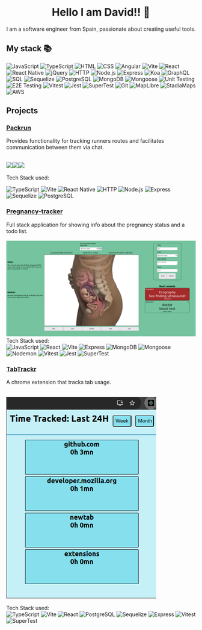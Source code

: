 <h1 align="center">Hello I am David!! 👋</h1>

<p align="center">I am a software engineer from Spain, passionate about creating useful tools.</p>


## My stack 📚
<picture>![JavaScript](https://img.shields.io/badge/JavaScript-F7DF1E?logo=javascript&logoColor=black)</picture>
<picture>![TypeScript](https://img.shields.io/badge/TypeScript-3178C6?logo=typescript&logoColor=white)</picture>
<picture>![HTML](https://img.shields.io/badge/HTML5-E34F26?logo=html5&logoColor=white)</picture>
<picture>![CSS](https://img.shields.io/badge/CSS3-1572B6?logo=css3&logoColor=white)</picture>
<picture>![Angular](https://img.shields.io/badge/Angular-DD0031?logo=angular&logoColor=white)</picture>
<picture>![Vite](https://img.shields.io/badge/-Vite-646CFF?logo=vite&logoColor=white)</picture>
<picture>![React](https://img.shields.io/badge/React-61DAFB?logo=react&logoColor=black)</picture>
<picture>![React Native](https://img.shields.io/badge/React_Native-20232A?logo=react&logoColor=61DAFB)</picture>
<picture>![jQuery](https://img.shields.io/badge/jQuery-0769AD?logo=jquery&logoColor=white)</picture>
<picture>![HTTP](https://img.shields.io/badge/HTTP-API-lightgrey)</picture>
<picture>![Node.js](https://img.shields.io/badge/Node.js-339933?logo=node.js&logoColor=white)</picture>
<picture>![Express](https://img.shields.io/badge/Express.js-000000?logo=express&logoColor=white)</picture>
<picture>![Koa](https://img.shields.io/badge/Koa.js-333333?logo=koa&logoColor=white)</picture>
<picture>![GraphQL](https://img.shields.io/badge/GraphQL-E10098?logo=graphql&logoColor=white)</picture>
<picture>![SQL](https://img.shields.io/badge/SQL-4479A1?logo=mysql&logoColor=white)</picture>
<picture>![Sequelize](https://img.shields.io/badge/Sequelize-020690?logo=Sequelize&logoColor=white)</picture>
<picture>![PostgreSQL](https://img.shields.io/badge/-PostgreSQL-336791?logo=postgresql&logoColor=white)</picture>
<picture>![MongoDB](https://img.shields.io/badge/MongoDB-47A248?logo=mongodb&logoColor=white)</picture>
<picture>![Mongoose](https://img.shields.io/badge/-Mongoose-880000?style=flat&logo=mongoose&logoColor=white)</picture>
<picture>![Unit Testing](https://img.shields.io/badge/Unit_Testing-6E40C9?logo=jest&logoColor=white)</picture>
<picture>![E2E Testing](https://img.shields.io/badge/E2E_Testing-5C2D91?logo=cypress&logoColor=white)</picture>
<picture>![Vitest](https://img.shields.io/badge/-Vitest-6E9F18?logo=vitest&logoColor=white)</picture>
<picture>![Jest](https://img.shields.io/badge/-Jest-C21325?logo=jest&logoColor=white)</picture>
<picture>![SuperTest](https://img.shields.io/badge/-SuperTest-333333?logoColor=white)</picture>
<picture>![Git](https://img.shields.io/badge/Git-F05032?logo=git&logoColor=white)</picture>
<picture>![MapLibre](https://img.shields.io/badge/-MapLibre-356fa)</picture>
<picture>![StadiaMaps](https://img.shields.io/badge/-StadiaMaps-8563ca)</picture>
![AWS](https://custom-icon-badges.demolab.com/badge/AWS-%23FF9900.svg?logo=aws&logoColor=white)

## Projects

### [Packrun](https://github.com/daiv/PackRun)
Provides functionality for tracking runners routes and facilitates communication between them via chat.<br><br>

<p style="display: flex; ">
  <a href="https://github.com/daiv/PackRun"> <img style="width:30%; padding-right: 2%; height: auto" src="https://github.com/daiv/PackRun/blob/development/1.png"/></a>
  <a href="https://github.com/daiv/PackRun"> <img style="width:30%; padding-right: 2%; height: auto" src="https://github.com/daiv/PackRun/blob/development/2.png"/></a>
  <a href="https://github.com/daiv/PackRun"> <img style="width:30%; padding-right: 2%; height: auto" src="https://github.com/daiv/PackRun/blob/development/3.png"/></a>
</p>
Tech Stack used:<br>

<picture>![TypeScript](https://img.shields.io/badge/TypeScript-3178C6?logo=typescript&logoColor=white)</picture>
<picture>![Vite](https://img.shields.io/badge/-Vite-646CFF?logo=vite&logoColor=white)</picture>
<picture>![React Native](https://img.shields.io/badge/React_Native-20232A?logo=react&logoColor=61DAFB)</picture>
<picture>![HTTP](https://img.shields.io/badge/HTTP-API-lightgrey)</picture>
<picture>![Node.js](https://img.shields.io/badge/Node.js-339933?logo=node.js&logoColor=white)</picture>
<picture>![Express](https://img.shields.io/badge/Express.js-000000?logo=express&logoColor=white)</picture>
<picture>![Sequelize](https://img.shields.io/badge/Sequelize-020690?logo=Sequelize&logoColor=white)</picture>
<picture>![PostgreSQL](https://img.shields.io/badge/-PostgreSQL-336791?logo=postgresql&logoColor=white)</picture>
<!-- <picture>![Jest](https://img.shields.io/badge/-Jest-C21325?logo=jest&logoColor=white)</picture>
<picture>![SuperTest](https://img.shields.io/badge/-SuperTest-333333?logoColor=white)</picture> -->
   

### [Pregnancy-tracker](https://github.com/daiv/pregnancy-tracker)
  Full stack application for showing info about the pregnancy status and a todo list.<br><br>
  <a href="https://github.com/daiv/pregnancy-tracker"><img src="https://github.com/daiv/pregnancy-tracker/blob/main/screen.png" /></a>
  Tech Stack used:<br>
  <picture>![JavaScript](https://img.shields.io/badge/JavaScript-F7DF1E?logo=javascript&logoColor=black)</picture>
    <picture>![React](https://img.shields.io/badge/React-61DAFB?logo=react&logoColor=black)</picture>
    <picture>![Vite](https://img.shields.io/badge/-Vite-646CFF?logo=vite&logoColor=white)</picture>
    <picture>![Express](https://img.shields.io/badge/Express.js-000000?logo=express&logoColor=white)</picture>
    <picture>![MongoDB](https://img.shields.io/badge/MongoDB-47A248?logo=mongodb&logoColor=white)</picture>
    <picture>![Mongoose](https://img.shields.io/badge/-Mongoose-880000?style=flat&logo=mongoose&logoColor=white)</picture>
    <picture>![Nodemon](https://img.shields.io/badge/-Nodemon-76D04B?style=flat&logo=nodemon&logoColor=white)</picture>
    <picture>![Vitest](https://img.shields.io/badge/-Vitest-6E9F18?logo=vitest&logoColor=white)</picture>
    <picture>![Jest](https://img.shields.io/badge/-Jest-C21325?logo=jest&logoColor=white)</picture>
    <picture>![SuperTest](https://img.shields.io/badge/-SuperTest-333333?logoColor=white)</picture>


### [TabTrackr](https://github.com/daiv/TabTrackr)
  
  A chrome extension that tracks tab usage. <br><br>
  
  <a href="https://github.com/daiv/TabTrackr"><img src="https://github.com/daiv/TabTrackr/blob/main/TabTrackr.png" /></a>
  
  Tech Stack used:<br>
  <picture>![TypeScript](https://img.shields.io/badge/TypeScript-3178C6?logo=typescript&logoColor=white)</picture>
  <picture>![Vite](https://img.shields.io/badge/-Vite-646CFF?logo=vite&logoColor=white)</picture>
  <picture>![React](https://img.shields.io/badge/React-61DAFB?logo=react&logoColor=black)</picture>
  <picture>![PostgreSQL](https://img.shields.io/badge/-PostgreSQL-336791?logo=postgresql&logoColor=white)</picture>
  <picture>![Sequelize](https://img.shields.io/badge/Sequelize-020690?logo=Sequelize&logoColor=white)</picture>
  <picture>![Express](https://img.shields.io/badge/Express.js-000000?logo=express&logoColor=white)</picture>
  <picture>![Vitest](https://img.shields.io/badge/-Vitest-6E9F18?logo=vitest&logoColor=white)</picture>
  <picture>![SuperTest](https://img.shields.io/badge/-SuperTest-333333?logoColor=white)</picture>



<!--
**daiv/daiv** is a ✨ _special_ ✨ repository because its `README.md` (this file) appears on your GitHub profile.

Here are some ideas to get you started:

- 🔭 I’m currently working on ...
- 🌱 I’m currently learning ...
- 👯 I’m looking to collaborate on ...
- 🤔 I’m looking for help with ...
- 💬 Ask me about ...
- 📫 How to reach me: ...
- 😄 Pronouns: ...
- ⚡ Fun fact: ...
-->
